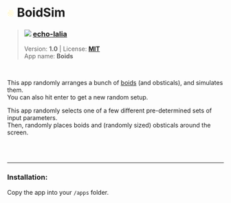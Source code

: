 <!---
This file is generated from the "details.yml" file. (Any changes here will be overwritten)
--->
# <img src="../../images/icons/BoidSim.png" width="16"> BoidSim
> ### <img src="https://github.com/echo-lalia.png?size=26" width="13"> **[echo-lalia](https://github.com/echo-lalia)**  
> Version: **1.0** | License: **[MIT](https://github.com/echo-lalia/MicroHydra-Apps/blob/main/LICENSE)**  
> App name: **Boids**
<br/>

This app randomly arranges a bunch of [boids](https://en.wikipedia.org/wiki/Boids) (and obsticals), and simulates them.  
You can also hit enter to get a new random setup.

This app randomly selects one of a few different pre-determined sets of input parameters.  
Then, randomly places boids and (randomly sized) obsticals around the screen.


<br/><br/>

-----
### Installation:
Copy the app into your `/apps` folder.


